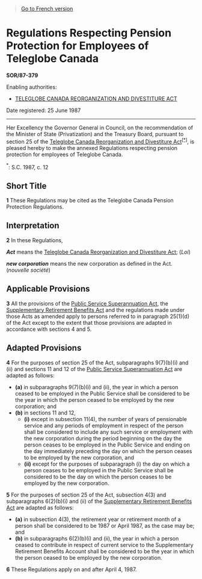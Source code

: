 > [Go to French version](/fr/Règlements/Décrets,%20ordonnances%20et%20règlements%20statutaires/87/379.md)

# Regulations Respecting Pension Protection for Employees of Teleglobe Canada

**SOR/87-379**

Enabling authorities: 
- [TELEGLOBE CANADA REORGANIZATION AND DIVESTITURE ACT](/en/Acts/Statutes%20of%20Canada/1987/c.%2012.md)

Date registered: 25 June 1987

----------

Her Excellency the Governor General in Council, on the recommendation of the Minister of State (Privatization) and the Treasury Board, pursuant to section 25 of the [Teleglobe Canada Reorganization and Divestiture Act](/en/Acts/Statutes%20of%20Canada/1987/c.%2012.md)<sup><a href='#footnote_e'>[*]</a></sup>, is pleased hereby to make the annexed Regulations respecting pension protection for employees of Teleglobe Canada.

<a name='footnote_e'><sup>*</sup></a>: S.C. 1987, c. 12<br />




## Short Title


**1** These Regulations may be cited as the Teleglobe Canada Pension Protection Regulations.




## Interpretation


**2** In these Regulations,

***Act*** means the [Teleglobe Canada Reorganization and Divestiture Act](/en/Acts/Statutes%20of%20Canada/1987/c.%2012.md); (*Loi*)

***new corporation*** means the new corporation as defined in the Act. (*nouvelle société*)




## Applicable Provisions


**3** All the provisions of the [Public Service Superannuation Act](/en/Acts/Revised%20Statutes%20of%20Canada/P/P-36.md), the [Supplementary Retirement Benefits Act](/en/Acts/Revised%20Statutes%20of%20Canada/S/S-24.md) and the regulations made under those Acts as amended apply to persons referred to in paragraph 25(1)(d) of the Act except to the extent that those provisions are adapted in accordance with sections 4 and 5.




## Adapted Provisions


**4** For the purposes of section 25 of the Act, subparagraphs 9(7)(b)(i) and (ii) and sections 11 and 12 of the [Public Service Superannuation Act](/en/Acts/Revised%20Statutes%20of%20Canada/P/P-36.md) are adapted as follows:
- **(a)** in subparagraphs 9(7)(b)(i) and (ii), the year in which a person ceased to be employed in the Public Service shall be considered to be the year in which the person ceased to be employed by the new corporation; and
- **(b)** in sections 11 and 12,
	- **(i)** except in subsection 11(4), the number of years of pensionable service and any periods of employment in respect of the person shall be considered to include any such service or employment with the new corporation during the period beginning on the day the person ceases to be employed in the Public Service and ending on the day immediately preceding the day on which the person ceases to be employed by the new corporation, and
	- **(ii)** except for the purposes of subparagraph (i) the day on which a person ceases to be employed in the Public Service shall be considered to be the day on which the person ceases to be employed by the new corporation.



**5** For the purposes of section 25 of the Act, subsection 4(3) and subparagraphs 6(2)(b)(i) and (ii) of the [Supplementary Retirement Benefits Act](/en/Acts/Revised%20Statutes%20of%20Canada/S/S-24.md) are adapted as follows:
- **(a)** in subsection 4(3), the retirement year or retirement month of a person shall be considered to be 1987 or April 1987, as the case may be; and
- **(b)** in subparagraphs 6(2)(b)(i) and (ii), the year in which a person ceased to contribute in respect of current service to the Supplementary Retirement Benefits Account shall be considered to be the year in which the person ceased to be employed by the new corporation.



**6** These Regulations apply on and after April 4, 1987.


